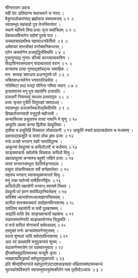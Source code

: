 श्रीनारायण उवाच  
महीं देव: प्रतिष्ठाप्य यथास्थाने च नारद ।  
वैकुण्ठलोकमगमद्‌ ब्रह्मोवाच स्वमात्मजम् ॥ १ ॥  
स्वायम्भूव महाबाहो पुत्र तेजस्विनांवर ।  
स्थाने महीमये तिष्ठ प्रजाः सृज यथोचितम् ॥ २ ॥  
देशकालविभागेन यज्ञेशं पुरुषं यज ।  
उच्चावचपदार्थैश्च यज्ञसाधनकैर्विभो ॥ ३ ॥  
धर्ममाचर शास्त्रोक्तं वर्णाश्रमनिबन्धनम् ।  
एतेन क्रमयोगेन प्रजावृद्धिर्भविष्यति ॥ ४ ॥  
पुत्रानुत्पाद्य गुणतः कीर्त्या कान्त्यात्मरूपिणः ।  
विद्याविनयसम्पन्नान् सदाचारवतां वरान् ॥ ५ ॥  
कन्याश्च दत्त्वा गुणवद्यशोवद्‌भ्यः समाहितः ।  
मन: सम्यक् समाधाय प्रधानपुरुषे परे ॥ ६ ॥  
भक्तिसाधनयोगेन भगवत्परिचर्यया ।  
गतिमिष्टां सदा वन्द्यां योगिनां गमिता भवान् ॥ ७ ॥  
इत्याश्वास्य मनुं पुत्र पद्मयोनिः प्रजापति: ।  
प्रजासर्गे नियम्यामुं स्वधाम प्रत्यपद्यत ॥ ८ ॥  
प्रजाः सृजत पुत्रेति पितुराज्ञां समादधत् ।  
स्वायम्भुवः प्रजासर्गमकरोत्पृथिवीपतिः ॥ ९ ॥  
प्रियव्रतोत्तानपादौ मनुपुत्रौ महौजसौ ।  
कन्यास्तिस्रः प्रसूताश्च तासां नामानि मे शृणु ॥ १०  
आकूतिः प्रथमा कन्या द्वितीया देवहूतिका ।  
तृतीया च प्रसूतिर्हि विख्याता लोकपावनी ॥ ११
आकूतिं रुचये प्रादात्कर्दमाय च मध्यमाम् ।  
दक्षायादात्प्रसूतिं च यासां लोक इमाः प्रजाः ॥ १२  
रुचेः प्रजज्ञे भगवान् यज्ञो नामादिपूरुषः ।  
आकूत्यां देवहूत्यां च कपिलोऽसौ च कर्दमात् ॥ १३  
साङ्ख्याचार्यः सर्वलोके विख्यातः कपिलो विभुः ।  
दक्षात्प्रसूत्यां कन्याश्च बहुशो जज्ञिरे प्रजाः ॥ १४  
यासां सन्तानसम्भूता देवतिर्यङ्नरादयः ।  
प्रसूता लोकविख्याता सर्वे सर्गप्रवर्तकाः ॥ १५  
यज्ञश्च भगवान् स्वायम्भुवमन्वन्तरे विभुः ।  
मनुं ररक्ष रक्षोभ्यो यामैर्देवगणैर्वृतः ॥ १६  
कपिलोऽपि महायोगी भगवान् स्वाश्रमे स्थितः ।  
देवहूत्यै परं ज्ञानं सर्वाविद्यानिवर्तकम् ॥ १७  
सविशेषं ध्यानयोगमध्यात्मज्ञाननिश्चयम् ।  
कापिलं शास्त्रमाख्यातं सर्वाज्ञानविनाशनम् ॥ १८  
उपदिश्य महायोगी स ययौ पुलहाश्रमम् ।  
अद्यापि वर्तते देवः साङ्ख्याचार्यो महाशयः ॥ १९  
यन्नामस्मरणेनापि साङ्ख्ययोगश्च सिद्ध्यति ।  
तं वन्दे कपिलं योगाचार्यं सर्ववरप्रदम् ॥ २०  
एवमुक्तं मनोः कन्यावंशवर्णनमुत्तमम् ।  
पठतां शृण्वतां चापि सर्वपापविनाशनम् ॥ २१  
अतः परं प्रवक्ष्यामि मनुपुत्रान्वयं शुभम् ।  
यदाकर्णनमात्रेण परं पदमवाप्नुयात् ॥ २२  
द्वीपवर्षसमुद्रादिव्यवस्था यत्सुतैः कृता ।  
व्यवहारप्रसिद्ध्यर्थं सर्वभूतसुखाप्तये ॥ २३  
इति श्रीमद्देवीभागवते महापुराणेऽष्टादशसाहस्र्यां संहितायामष्टमस्कन्धे  
भुवनकोशविस्तारे स्वायम्भुवमनुवंशकीर्तनं नाम तृतीयोऽध्यायः ॥ ३ ॥
